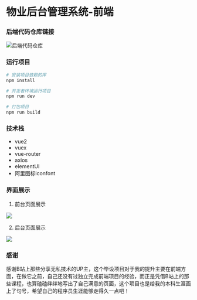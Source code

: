 # 物业后台管理系统-前端

### 后端代码仓库链接
![后端代码仓库](https://github.com/Pitayafruits/manage_backend)

### 运行项目
``` bash
# 安装项目依赖的库
npm install

# 开发者环境运行项目
npm run dev

# 打包项目
npm run build
```

### 技术栈
* vue2
* vuex
* vue-router
* axios
* elementUI
* 阿里图标iconfont

### 界面展示
1. 前台页面展示

![](https://cdn.staticaly.com/gh/Pitayafruits/myPicRep@main/PropertyManage/202306062244908.jpg)

2. 后台页面展示

![](https://cdn.staticaly.com/gh/Pitayafruits/myPicRep@main/PropertyManage/202306052102444.jpg)

### 感谢
感谢B站上那些分享无私技术的UP主，这个毕设项目对于我的提升主要在前端方面，在做它之前，自己还没有过独立完成前端项目的经验，而正是凭借B站上的那
些课程，也算磕磕绊绊地写出了自己满意的页面，这个项目也是给我的本科生涯画上了句号，希望自己的程序员生涯能够走得久一点吧！

